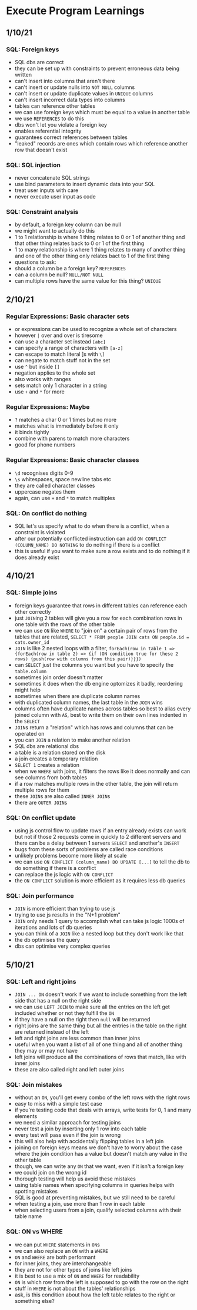 # Execute Program Learnings

## 1/10/21

### SQL: Foreign keys

- SQL dbs are correct
- they can be set up with constraints to prevent erroneous data being written
- can't insert into columns that aren't there
- can't insert or update nulls into `NOT NULL` columns
- can't insert or update duplicate values in `UNIQUE` columns
- can't insert incorrect data types into columns
- tables can reference other tables
- we can use foreign keys which must be equal to a value in another table
- we use `REFERENCES` to do this
- dbs won't let you violate a foreign key
- enables referential integrity
- guarantees correct references between tables
- "leaked" records are ones which contain rows which reference another row that doesn't exist

### SQL: SQL injection

- never concatenate SQL strings
- use bind parameters to insert dynamic data into your SQL
- treat user inputs with care
- never execute user input as code

### SQL: Constraint analysis

- by default, a foreign key column can be null
- we might want to actually do this
- 1 to 1 relationship is where 1 thing relates to 0 or 1 of another thing and that other thing relates back to 0 or 1 of the first thing
- 1 to many relationship is where 1 thing relates to many of another thing and one of the other thing only relates bact to 1 of the first thing
- questions to ask:
- should a column be a foreign key? `REFERENCES`
- can a column be null? `NULL/NOT NULL`
- can multiple rows have the same value for this thing? `UNIQUE`

## 2/10/21

### Regular Expressions: Basic character sets

- or expressions can be used to recognize a whole set of characters
- however `|` over and over is tiresome
- can use a character set instead `[abc]`
- can specify a range of characters with `[a-z]`
- can escape to match literal ]s with `\]`
- can negate to match stuff not in the set
- use `^` but inside `[]`
- negation applies to the whole set
- also works with ranges
- sets match only 1 character in a string
- use `+` and `*` for more

### Regular Expressions: Maybe

- `?` matches a char 0 or 1 times but no more
- matches what is immediately before it only
- it binds tightly
- combine with parens to match more characters
- good for phone numbers

### Regular Expressions: Basic character classes

- `\d` recognises digits 0-9
- `\s` whitespaces, space newline tabs etc
- they are called character classes
- uppercase negates them
- again, can use `+` and `*` to match multiples

### SQL: On conflict do nothing

- SQL let's us specify what to do when there is a conflict, when a constraint is violated
- after our potentially conflicted instruction can add `ON CONFLICT (COLUMN_NAME) DO NOTHING` to do nothing if there is a conflict
- this is useful if you want to make sure a row exists and to do nothing if it does already exist

## 4/10/21

### SQL: Simple joins

- foreign keys guarantee that rows in different tables can reference each other correctly
- just `JOIN`ing 2 tables will give you a row for each combination rows in one table with the rows of the other table
- we can use `ON` like `WHERE` to "join on" a certain pair of rows from the tables that are related, `SELECT * FROM people JOIN cats ON people.id = cats.owner_id`
- `JOIN` is like 2 nested loops with a filter, `forEach(row in table 1 => {forEach(row in table 2) => {if (ON condition true for these 2 rows) {push(row with columns from this pair)}}})`
- can `SELECT` just the columns you want but you have to specify the `table.column`
- sometimes join order doesn't matter
- sometimes it does when the db engine optomizes it badly, reordering might help
- sometimes when there are duplicate column names
- with duplicated column names, the last table in the `JOIN` wins
- columns often have duplicate names across tables so best to alias every joined column with `AS`, best to write them on their own lines indented in the `SELECT`
- `JOIN`s return a "relation" which has rows and columns that can be operated on
- you can `JOIN` a relation to make another relation
- SQL dbs are relational dbs
- a table is a relation stored on the disk
- a join creates a temporary relation
- `SELECT 1` creates a relation
- when we `WHERE` with joins, it filters the rows like it does normally and can see columns from both tables
- if a row matches multiple rows in the other table, the join will return multiple rows for them
- these `JOIN`s are also called `INNER JOIN`s
- there are `OUTER JOIN`s

### SQL: On conflict update

- using js control flow to update rows if an entry already exists can work but not if those 2 requests come in quickly to 2 different servers and there can be a delay between 1 servers `SELECT` and another's `INSERT`
- bugs from these sorts of problems are called race conditions
- unlikely problems become more likely at scale
- we can use `ON CONFLICT (column_name) DO UPDATE [...]` to tell the db to do something if there is a conflict
- can replace the js logic with `ON CONFLICT`
- the `ON CONFLICT` solution is more efficient as it requires less db queries

### SQL: Join performance

- `JOIN` is more efficient than trying to use js
- trying to use js results in the "N+1 problem"
- `JOIN` only needs 1 query to accomplish what can take js logic 1000s of iterations and lots of db queries
- you can think of a `JOIN` like a nested loop but they don't work like that
- the db optimises the query
- dbs can optimise very complex queries

## 5/10/21

### SQL: Left and right joins

- `JOIN ... ON` doesn't work if we want to include something from the left side that has a null on the right side
- we can use `LEFT JOIN` to make sure all the entries on the left get included whether or not they fulfill the `ON`
- if they have a null on the right then `null` will be returned
- right joins are the same thing but all the entries in the table on the right are returned instead of the left
- left and right joins are less common than inner joins
- useful when you want a list of all of one thing and all of another thing they may or may not have
- left joins will produce all the combinations of rows that match, like with inner joins
- these are also called right and left outer joins

### SQL: Join mistakes

- without an `ON`, you'll get every combo of the left rows with the right rows
- easy to miss with a simple test case
- if you're testing code that deals with arrays, write tests for 0, 1 and many elements
- we need a similar approach for testing joins
- never test a join by inserting only 1 row into each table
- every test will pass even if the join is wrong
- this will also help with accidentally flipping tables in a left join
- joining on foreign keys means we don't have to worry about the case where the join condition has a value but doesn't match any value in the other table
- though, we can write any `ON` that we want, even if it isn't a foreign key
- we could join on the wrong id
- thorough testing will help us avoid these mistakes
- using table names when specifying columns in queries helps with spotting mistakes
- SQL is good at preventing mistakes, but we still need to be careful
- when testing a join, use more than 1 row in each table
- when selecting users from a join, qualify selected columns with their table name

### SQL: ON vs WHERE

- we can put `WHERE` statements in `ON`s
- we can also replace an `ON` with a `WHERE`
- `ON` and `WHERE` are both performant
- for inner joins, they are interchangeable
- they are not for other types of joins like left joins
- it is best to use a mix of `ON` and `WHERE` for readability
- `ON` is which row from the left is supposed to go with the row on the right
- stuff in `WHERE` is not about the tables' relationships
- ask, is this condition about how the left table relates to the right or something else?
